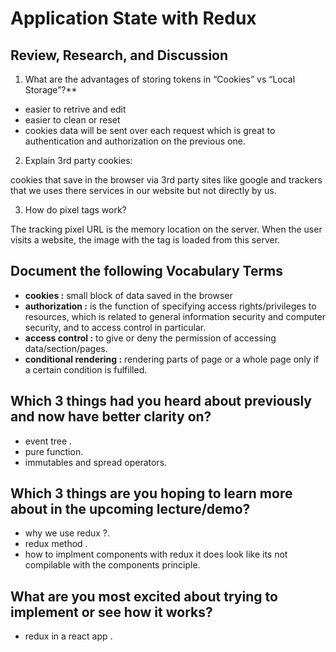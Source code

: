 # Application State with Redux

## Review, Research, and Discussion

1. What are the advantages of storing tokens in “Cookies” vs “Local Storage”?**

* easier to retrive and edit
* easier to clean or reset
* cookies data will be sent over each request which is great to authentication and authorization on the previous one.

2. Explain 3rd party cookies:

cookies that save in the browser via 3rd party sites like google and trackers that we uses there services in our website but not directly by us.

3. How do pixel tags work?

The tracking pixel URL is the memory location on the server. When the user visits a website, the image with the tag is loaded from this server.

## Document the following Vocabulary Terms

- **cookies :** small block of data saved in the browser
- **authorization :** is the function of specifying access rights/privileges to resources, which is related to general information security and computer security, and to access control in particular.
- **access control :** to give or deny the permission of accessing data/section/pages.
- **conditional rendering :**  rendering parts of page or a whole page only if a certain condition is fulfilled.

## Which 3 things had you heard about previously and now have better clarity on?

- event tree .
- pure function.
- immutables and spread operators.

## Which 3 things are you hoping to learn more about in the upcoming lecture/demo?

* why we use redux ?.
* redux method .
* how to implment components with redux it does look like its not compilable with the components principle.

## What are you most excited about trying to implement or see how it works?
* redux in a react app .
